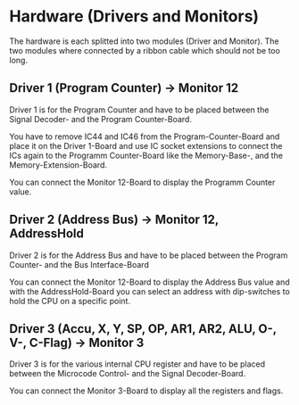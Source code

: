 # Hardware (Drivers and Monitors)
The hardware is each splitted into two modules (Driver and Monitor).
The two modules where connected by a ribbon cable which should not be too long.


## Driver 1 (Program Counter) -> Monitor 12
Driver 1 is for the Program Counter and have to be placed between the Signal Decoder- and the Program Counter-Board.

You have to remove IC44 and IC46 from the Program-Counter-Board and place it on the Driver 1-Board and use IC socket extensions to connect the ICs again to the Programm Counter-Board like the Memory-Base-, and the Memory-Extension-Board.

You can connect the Monitor 12-Board to display the Programm Counter value.


## Driver 2 (Address Bus) -> Monitor 12, AddressHold
Driver 2 is for the Address Bus and have to be placed between the Program Counter- and the Bus Interface-Board

You can connect the Monitor 12-Board to display the Address Bus value and with the AddressHold-Board you can select an address with dip-switches to hold the CPU on a specific point.


## Driver 3 (Accu, X, Y, SP, OP, AR1, AR2, ALU, O-, V-, C-Flag) -> Monitor 3
Driver 3 is for the various internal CPU register and have to be placed between the Microcode Control- and the Signal Decoder-Board.

You can connect the Monitor 3-Board to display all the registers and flags.
